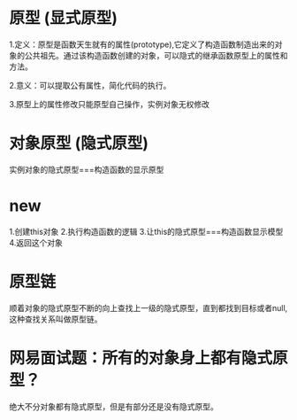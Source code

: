 # 原型  (显式原型)
1.定义：原型是函数天生就有的属性(prototype),它定义了构造函数制造出来的对象的公共祖先。通过该构造函数创建的对象，可以隐式的继承函数原型上的属性和方法。

2.意义：可以提取公有属性，简化代码的执行。

3.原型上的属性修改只能原型自己操作，实例对象无权修改

# 对象原型 (隐式原型)
实例对象的隐式原型===构造函数的显示原型

# new
1.创建this对象
2.执行构造函数的逻辑
3.让this的隐式原型===构造函数显示模型
4.返回这个对象

# 原型链
顺着对象的隐式原型不断的向上查找上一级的隐式原型，直到都找到目标或者null,这种查找关系叫做原型链。

# 网易面试题：所有的对象身上都有隐式原型？
绝大不分对象都有隐式原型，但是有部分还是没有隐式原型。